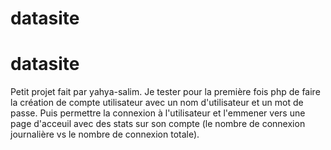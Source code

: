 ﻿# datasite
# datasite

Petit projet fait par yahya-salim.
Je tester pour la première fois php de faire la création de compte utilisateur avec un nom d'utilisateur et un mot de passe.
Puis permettre la connexion à l'utilisateur et l'emmener vers une page d'acceuil avec des stats sur son compte (le nombre de connexion journalière vs le nombre de connexion totale).
